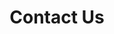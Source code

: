 ---
title: "Contact Us"
description: "Get in touch with us for consultations, compliance assistance, and more."
layout: contact
---